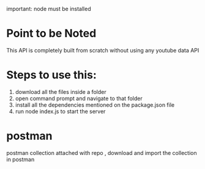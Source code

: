 important: node must be installed

# Point to be Noted

This API is completely built from scratch without using any youtube data API

# Steps to use this:

1. download all the files inside a folder
2. open command prompt and navigate to that folder
3. install all the dependencies mentioned on the package.json file
4. run node index.js to start the server

# postman

postman collection attached with repo , download and import the collection in postman
